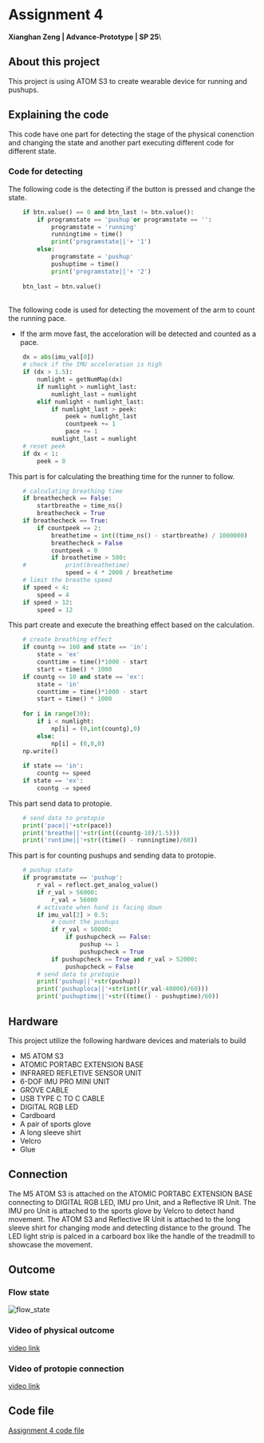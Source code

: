 # Assignment 4
**Xianghan Zeng | Advance-Prototype | SP 25**\
## About this project
This project is using ATOM S3 to create wearable device for running and pushups.
## Explaining the code
This code have one part for detecting the stage of the physical conenction and changing the state and another part executing different code for different state.
### Code for detecting
The following code is the detecting if the button is pressed and change the state.
``` Python  
    if btn.value() == 0 and btn_last != btn.value():
        if programstate == 'pushup'or programstate == '':
            programstate = 'running'
            runningtime = time()
            print('programstate||'+ '1')
        else:
            programstate = 'pushup'
            pushuptime = time()
            print('programstate||'+ '2')
    
    btn_last = btn.value()
```
\
The following code is used for detecting the movement of the arm to count the running pace.
* If the arm move fast, the acceloration will be detected and counted as a pace.
``` Python  
    dx = abs(imu_val[0])
    # check if the IMU acceloration is high
    if (dx > 1.5):
        numlight = getNumMap(dx)
        if numlight > numlight_last:
            numlight_last = numlight
        elif numlight < numlight_last:
            if numlight_last > peek:
                peek = numlight_last
                countpeek += 1
                pace += 1
            numlight_last = numlight
    # reset peek
    if dx < 1:
        peek = 0
```
This part is for calculating the breathing time for the runner to follow.
``` Python
    # calculating breathing time
    if breathecheck == False:
        startbreathe = time_ns()
        breathecheck = True
    if breathecheck == True:
        if countpeek == 2:
            breathetime = int((time_ns() - startbreathe) / 1000000)
            breathecheck = False
            countpeek = 0
            if breathetime > 500:
    #           print(breathetime)
                speed = 4 * 2000 / breathetime
    # limit the breathe speed
    if speed < 4:
        speed = 4
    if speed > 12:
        speed = 12
```
This part create and execute the breathing effect based on the calculation.
``` Python
    # create breathing effect
    if countg >= 160 and state == 'in':
        state = 'ex'
        counttime = time()*1000 - start
        start = time() * 1000
    if countg <= 10 and state == 'ex':
        state = 'in'
        counttime = time()*1000 - start
        start = time() * 1000
    
    for i in range(30):
        if i < numlight:
            np[i] = (0,int(countg),0)
        else:
            np[i] = (0,0,0)
    np.write()
    
    if state == 'in':
        countg += speed
    if state == 'ex':
        countg -= speed
```
This part send data to protopie.
``` Python
    # send data to protopie
    print('pace||'+str(pace))
    print('breathe||'+str(int((countg-10)/1.5)))
    print('runtime||'+str((time() - runningtime)/60))
```
This part is for counting pushups and sending data to protopie.
``` Python
    # pushup state
    if programstate == 'pushup':
        r_val = reflect.get_analog_value()
        if r_val > 56000:
            r_val = 56000
        # activate when hand is facing down
        if imu_val[2] > 0.5:
            # count the pushups
            if r_val < 50000:
                if pushupcheck == False:
                    pushup += 1
                    pushupcheck = True
            if pushupcheck == True and r_val > 52000:
                pushupcheck = False
        # send data to protopie
        print('pushup||'+str(pushup))
        print('pushuploca||'+str(int((r_val-40000)/60)))
        print('pushuptime||'+str((time() - pushuptime)/60))
```
## Hardware
This project utilize the following hardware devices and materials to build
* M5 ATOM S3
* ATOMIC PORTABC EXTENSION BASE
* INFRARED REFLETIVE SENSOR UNIT
* 6-DOF IMU PRO MINI UNIT
* GROVE CABLE
* USB TYPE C TO C CABLE
* DIGITAL RGB LED
* Cardboard
* A pair of sports glove
* A long sleeve shirt
* Velcro
* Glue

## Connection
The M5 ATOM S3 is attached on the ATOMIC PORTABC EXTENSION BASE connecting to DIGITAL RGB LED, IMU pro Unit, and a Reflective IR Unit. The IMU pro Unit is attached to the sports glove by Velcro to detect hand movement. The ATOM S3 and Reflective IR Unit is attached to the long sleeve shirt for changing mode and detecting distance to the ground. The LED light strip is palced in a carboard box like the handle of the treadmill to showcase the movement.

## Outcome
### Flow state
![flow_state](flow_state.jpg)
### Video of physical outcome
[video link](AP_assignment-4_physical_outcome_demonstration.mp4)
### Video of protopie connection
[video link](AP_Assignment-4_prototype_demonstration.mp4)

## Code file
[Assignment 4 code file](assignment_4.py)
